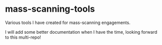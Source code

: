 # mass-scanning-tools

Various tools I have created for mass-scanning engagements. 

I will add some better documentation when I have the time,
looking forward to this multi-repo!
